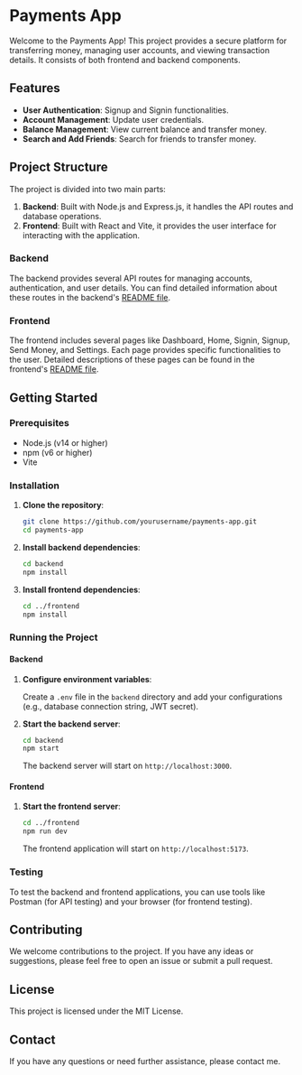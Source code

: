 # Payments App

Welcome to the Payments App! This project provides a secure platform for transferring money, managing user accounts, and viewing transaction details. It consists of both frontend and backend components.

## Features

- **User Authentication**: Signup and Signin functionalities.
- **Account Management**: Update user credentials.
- **Balance Management**: View current balance and transfer money.
- **Search and Add Friends**: Search for friends to transfer money.

## Project Structure

The project is divided into two main parts:

1. **Backend**: Built with Node.js and Express.js, it handles the API routes and database operations.
2. **Frontend**: Built with React and Vite, it provides the user interface for interacting with the application.

### Backend

The backend provides several API routes for managing accounts, authentication, and user details. You can find detailed information about these routes in the backend's [README file](./backend/README.md).

### Frontend

The frontend includes several pages like Dashboard, Home, Signin, Signup, Send Money, and Settings. Each page provides specific functionalities to the user. Detailed descriptions of these pages can be found in the frontend's [README file](./frontend/README.md).

## Getting Started

### Prerequisites

- Node.js (v14 or higher)
- npm (v6 or higher)
- Vite

### Installation

1. **Clone the repository**:

   ```sh
   git clone https://github.com/yourusername/payments-app.git
   cd payments-app
   ```

2. **Install backend dependencies**:

   ```sh
   cd backend
   npm install
   ```

3. **Install frontend dependencies**:

   ```sh
   cd ../frontend
   npm install
   ```

### Running the Project

#### Backend

1. **Configure environment variables**:

   Create a `.env` file in the `backend` directory and add your configurations (e.g., database connection string, JWT secret).

2. **Start the backend server**:

   ```sh
   cd backend
   npm start
   ```

   The backend server will start on `http://localhost:3000`.

#### Frontend

1. **Start the frontend server**:

   ```sh
   cd ../frontend
   npm run dev
   ```

   The frontend application will start on `http://localhost:5173`.

### Testing

To test the backend and frontend applications, you can use tools like Postman (for API testing) and your browser (for frontend testing).

## Contributing

We welcome contributions to the project. If you have any ideas or suggestions, please feel free to open an issue or submit a pull request.

## License

This project is licensed under the MIT License.

## Contact

If you have any questions or need further assistance, please contact me.
